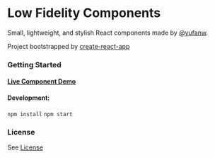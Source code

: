 # Low Fidelity Components

Small, lightweight, and stylish React components made by [@yufanw](https://github.com/yufanw).

Project bootstrapped by [create-react-app](https://github.com/facebook/create-react-app)

### Getting Started

#### [Live Component Demo](https://yufanw.github.io/LoFiComponents)
#### Development:
`npm install`
`npm start`

### License

See [License](https://github.com/yufanw/LoFiComponents/blob/master/LICENSE)
